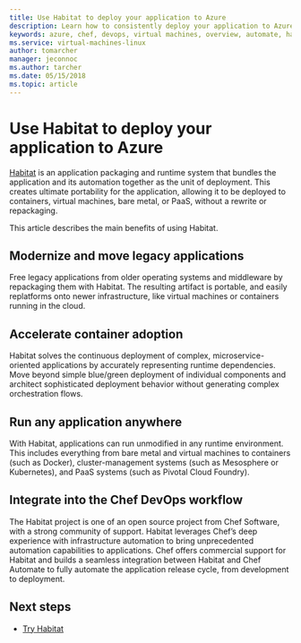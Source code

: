 ```yaml
---
title: Use Habitat to deploy your application to Azure
description: Learn how to consistently deploy your application to Azure virtual machines and containers
keywords: azure, chef, devops, virtual machines, overview, automate, habitat
ms.service: virtual-machines-linux
author: tomarcher
manager: jeconnoc
ms.author: tarcher
ms.date: 05/15/2018
ms.topic: article
---
```


# Use Habitat to deploy your application to Azure
[Habitat](https://www.habitat.sh/) is an application packaging and runtime system that bundles the application and its automation together as the unit of deployment. This creates ultimate portability for the application, allowing it to be deployed to containers, virtual machines, bare metal, or PaaS, without a rewrite or repackaging.

This article describes the main benefits of using Habitat.

## Modernize and move legacy applications
Free legacy applications from older operating systems and middleware by repackaging them with Habitat. The resulting artifact is portable, and easily replatforms onto newer infrastructure, like virtual machines or containers running in the cloud.

## Accelerate container adoption
Habitat solves the continuous deployment of complex, microservice-oriented applications by accurately representing runtime dependencies. Move beyond simple blue/green deployment of individual components and architect sophisticated deployment behavior without generating complex orchestration flows.

## Run any application anywhere
With Habitat, applications can run unmodified in any runtime environment. This includes everything from bare metal and virtual machines to containers (such as Docker), cluster-management systems (such as Mesosphere or Kubernetes), and PaaS systems (such as Pivotal Cloud Foundry).

## Integrate into the Chef DevOps workflow
The Habitat project is one of an open source project from Chef Software, with a strong community of support. Habitat leverages Chef’s deep experience with infrastructure automation to bring unprecedented automation capabilities to applications. Chef offers commercial support for Habitat and builds a seamless integration between Habitat and Chef Automate to fully automate the application release cycle, from development to deployment.

## Next steps

* [Try Habitat](https://www.habitat.sh/learn/)
